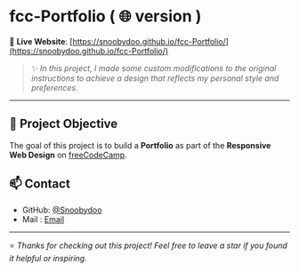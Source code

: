 # fcc-Portfolio ( 🌐 version ) 

🔗 **Live Website**: [https://snoobydoo.github.io/fcc-Portfolio/](https://snoobydoo.github.io/fcc-Portfolio/)

> ✨ *In this project, I made some custom modifications to the original instructions to achieve a design that reflects my personal style and preferences.*

---
## 🎯 Project Objective

The goal of this project is to build a **Portfolio** as part of the **Responsive Web Design** on [freeCodeCamp](https://www.freecodecamp.org/).


## 📫 Contact

- GitHub: [@Snoobydoo](https://github.com/Snoobydoo)  
- Mail : [Email](theo_perso@live.fr)

---

⭐ *Thanks for checking out this project! Feel free to leave a star if you found it helpful or inspiring.*

